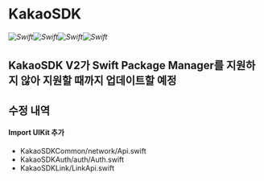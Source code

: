 # KakaoSDK

###### ![Swift](https://img.shields.io/badge/Version-2.6.0-brightgreen)![Swift](https://img.shields.io/badge/platform-iOS11.0+-brightgreen)![Swift](https://img.shields.io/badge/Xcode-11.0+-brightgreen)![Swift](https://img.shields.io/badge/Swift%20Package%20Manager-compatible-brightgreen.svg)

## KakaoSDK V2가 Swift Package Manager를 지원하지 않아 지원할 때까지 업데이트할 예정

## 수정 내역

#### Import UIKit 추가

- KakaoSDKCommon/network/Api.swift 
- KakaoSDKAuth/auth/Auth.swift
- KakaoSDKLink/LinkApi.swift
